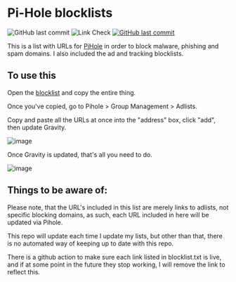 # Pi-Hole blocklists

![GitHub last commit](https://img.shields.io/github/last-commit/modem7/pihole-adlists)
![Link Check](https://github.com/modem7/pihole-adlists/actions/workflows/linkcheck.yml/badge.svg)
[![GitHub last commit](https://img.shields.io/github/last-commit/modem7/pihole-adlists)](https://github.com/modem7/pihole-adlists)

This is a list with URLs for [PiHole](https://github.com/pi-hole/pi-hole) in order to block malware, phishing and spam domains. I also included the ad and tracking blocklists.

## To use this
Open the [blocklist](https://raw.githubusercontent.com/modem7/pihole-adlists/master/Blocklist.txt) and copy the entire thing. 

Once you've copied, go to Pihole > Group Management > Adlists.

Copy and paste all the URLs at once into the "address" box, click "add", then update Gravity. 

![image](https://user-images.githubusercontent.com/4349962/153099263-228b0823-cc8d-4efe-b272-fe72e80803a9.png)

Once Gravity is updated, that's all you need to do. 

![image](https://user-images.githubusercontent.com/4349962/153099774-7a7e5c98-9061-4e15-b65b-48a6858d865b.png)

## Things to be aware of:

Please note, that the URL's included in this list are merely links to adlists, not specific blocking domains, as such, each URL included in here will be updated via Pihole. 

This repo will update each time I update my lists, but other than that, there is no automated way of keeping up to date with this repo. 

There is a github action to make sure each link listed in blocklist.txt is live, and if at some point in the future they stop working, I will remove the link to reflect this. 
